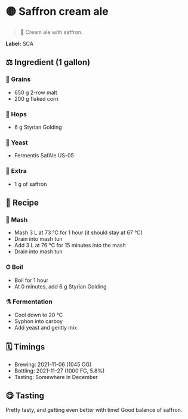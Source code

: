 # 🟡 Saffron cream ale

> 📝 Cream ale with saffron.

**Label:** SCA

##  ⚖️ Ingredient (1 gallon)

### 🌾 Grains

* 650 g 2-row malt
* 200 g flaked corn

### 🌿 Hops

* 6 g Styrian Golding

### 🧫 Yeast

* Fermentis SafAle US-05

### 🍃 Extra

* 1 g of saffron

## 📖 Recipe

### 🚰 Mash

* Mash 3 L at 73 °C for 1 hour (it should stay at 67 °C)
* Drain into mash tun
* Add 3 L at 76 °C for 15 minutes into the mash
* Drain into mash tun

### ⏱  Boil

* Boil for 1 hour
* At 0 minutes, add 6 g Styrian Golding

### ⚗️ Fermentation

* Cool down to 20 °C
* Syphon into carboy
* Add yeast and gently mix

## 🗓 Timings

* Brewing: 2021-11-06 (1045 OG)
* Bottling: 2021-11-27 (1000 FG, 5.8%)
* Tasting: Somewhere in December

## 😋 Tasting

Pretty tasty, and getting even better with time! Good balance of
saffron.
